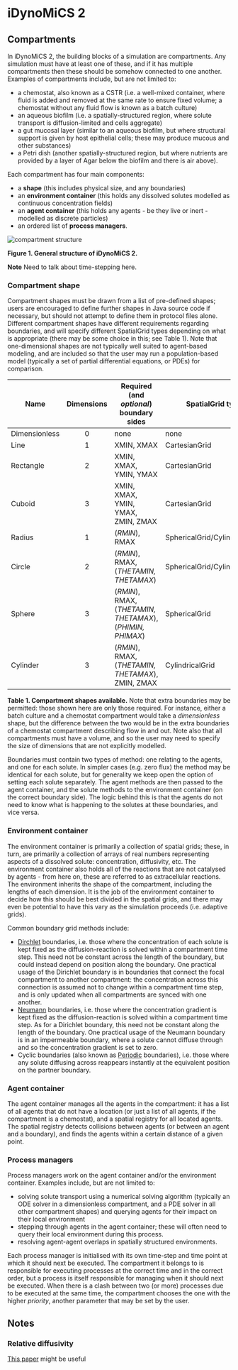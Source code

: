 # iDynoMiCS 2

## Compartments
In iDynoMiCS 2, the building blocks of a simulation are compartments. Any simulation must have at least one of these, and if it has multiple compartments then these should be somehow connected to one another. Examples of compartments include, but are not limited to:
- a chemostat, also known as a CSTR (i.e. a well-mixed container, where fluid is added and removed at the same rate to ensure fixed volume; a chemostat without any fluid flow is known as a batch culture)
- an aqueous biofilm (i.e. a spatially-structured region, where solute transport is diffusion-limited and cells aggregate)
- a gut mucosal layer (similar to an aqueous biofilm, but where structural support is given by host epithelial cells; these may produce mucous and other substances)
- a Petri dish (another spatially-structured region, but where nutrients are provided by a layer of Agar below the biofilm and there is air above).

Each compartment has four main components:
- a **shape** (this includes physical size, and any boundaries)
- an **environment container** (this holds any dissolved solutes modelled as continuous concentration fields)
- an **agent container** (this holds any agents - be they live or inert - modelled as discrete particles)
- an ordered list of **process managers**.

![compartment structure](https://github.com/roughhawkbit/iDynoMiCS-2/blob/master/ReadMeFigs/Slide2.png)

**Figure 1. General structure of iDynoMiCS 2.**

**Note** Need to talk about time-stepping here.

### Compartment shape
Compartment shapes must be drawn from a list of pre-defined shapes; users are encouraged to define further shapes in Java source code if necessary, but should not attempt to define them in protocol files alone. Different compartment shapes have different requirements regarding boundaries, and will specify different SpatialGrid types depending on what is appropriate (there may be some choice in this; see Table 1). Note that one-dimensional shapes are not typically well suited to agent-based modeling, and are included so that the user may run a population-based model (typically a set of partial differential equations, or PDEs) for comparison.

| Name          | Dimensions | Required (and *optional*) boundary sides                   | SpatialGrid type              |
| ------------- |:----------:| ---------------------------------------------------------- | ----------------------------- |
| Dimensionless | 0          | none                                                       | none                          |
| Line          | 1          | XMIN, XMAX                                                 | CartesianGrid                 |
| Rectangle     | 2          | XMIN, XMAX, YMIN, YMAX                                     | CartesianGrid                 |
| Cuboid        | 3          | XMIN, XMAX, YMIN, YMAX, ZMIN, ZMAX                         | CartesianGrid                 |
| Radius        | 1          | (*RMIN*), RMAX                                             | SphericalGrid/CylindricalGrid |
| Circle        | 2          | (*RMIN*), RMAX, (*THETAMIN, THETAMAX*)                     | SphericalGrid/CylindricalGrid |
| Sphere        | 3          | (*RMIN*), RMAX, (*THETAMIN, THETAMAX*), (*PHIMIN, PHIMAX*) | SphericalGrid                 |
| Cylinder      | 3          | (*RMIN*), RMAX, (*THETAMIN, THETAMAX*), ZMIN, ZMAX         | CylindricalGrid               |

**Table 1. Compartment shapes available.** Note that extra boundaries may be permitted: those shown here are only those required. For instance, either a batch culture and a chemostat compartment would take a *dimensionless* shape, but the difference between the two would be in the extra boundaries of a chemostat compartment describing flow in and out. Note also that all compartments must have a volume, and so the user may need to specify the size of dimensions that are not explicitly modelled.

Boundaries must contain two types of method: one relating to the agents, and one for each solute. In simpler cases (e.g. zero flux) the method may be identical for each solute, but for generality we keep open the option of setting each solute separately. The agent methods are then passed to the agent container, and the solute methods to the environment container (on the correct boundary side). The logic behind this is that the agents do not need to know what is happening to the solutes at these boundaries, and vice versa.

### Environment container
The environment container is primarily a collection of spatial grids; these, in turn, are primarily a collection of arrays of real numbers representing aspects of a dissolved solute: concentration, diffusivity, etc. The environment container also holds all of the reactions that are not catalysed by agents - from here on, these are referred to as extracellular reactions. The environment inherits the shape of the compartment, including the lengths of each dimension. It is the job of the environment container to decide how this should be best divided in the spatial grids, and there may even be potential to have this vary as the simulation proceeds (i.e. adaptive grids).

Common boundary grid methods include:
- [Dirchlet](https://en.wikipedia.org/wiki/Dirichlet_boundary_condition) boundaries, i.e. those where the concentration of each solute is kept fixed as the diffusion-reaction is solved within a compartment time step. This need not be constant across the length of the boundary, but could instead depend on position along the boundary. One practical usage of the Dirichlet boundary is in boundaries that connect the focal compartment to another compartment: the concentration across this connection is assumed not to change within a compartment time step, and is only updated when all compartments are synced with one another.
- [Neumann](https://en.wikipedia.org/wiki/Neumann_boundary_condition) boundaries, i.e. those where the concentration gradient is kept fixed as the diffusion-reaction is solved within a compartment time step. As for a Dirichlet boundary, this need not be constant along the length of the boundary. One practical usage of the Neumann boundary is in an impermeable boundary, where a solute cannot diffuse through and so the concentration gradient is set to zero.
- Cyclic boundaries (also known as [Periodic](https://en.wikipedia.org/wiki/Periodic_boundary_conditions) boundaries), i.e. those where any solute diffusing across reappears instantly at the equivalent position on the partner boundary.

### Agent container
The agent container manages all the agents in the compartment: it has a list of all agents that do not have a location (or just a list of all agents, if the compartment is a chemostat), and a spatial registry for all located agents. The spatial registry detects collisions between agents (or between an agent and a boundary), and finds the agents within a certain distance of a given point.

### Process managers
Process managers work on the agent container and/or the environment container. Examples include, but are not limited to:
- solving solute transport using a numerical solving algorithm (typically an ODE solver in a dimensionless compartment, and a PDE solver in all other compartment shapes) and querying agents for their impact on their local environment
- stepping through agents in the agent container; these will often need to query their local environment during this process.
- resolving agent-agent overlaps in spatially structured environments.

Each process manager is initialised with its own time-step and time point at which it should next be executed. The compartment it belongs to is responsible for executing processes at the correct time and in the correct order, but a process is itself responsible for managing when it should next be executed. When there is a clash between two (or more) processes due to be executed at the same time, the compartment chooses the one with the higher *priority*, another parameter that may be set by the user.










## Notes

### Relative diffusivity
[This paper](http://journals.plos.org/plosone/article?id=10.1371/journal.pone.0146093) might be useful
